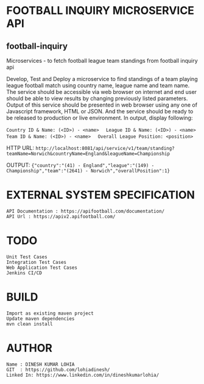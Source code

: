 # FOOTBALL INQUIRY MICROSERVICE API
## football-inquiry
Microservices - to fetch football league team standings from football inquiry api


Develop, Test and Deploy a microservice to find standings of a team playing league football match using country name, league name and team name. The
service should be accessible via web browser on internet and end user should be able to view results by changing previously listed parameters. Output of
this service should be presented in web browser using any one of Javascript framework, HTML or JSON. And the service should be ready to be released
to production or live environment. In output, display following:   

`Country ID & Name: (<ID>) - <name>  ` 
`League ID & Name: (<ID>) - <name> ` 
`Team ID & Name: (<ID>) - <name>  `
`Overall League Position: <position>  `

HTTP URL: `http://localhost:8081/api/service/v1/team/standing?teamName=Norwich&countryName=England&leagueName=Championship`

OUTPUT:
	`{"country":"(41) - England","league":"(149) - Championship","team":"(2641) - Norwich","overallPosition":1}`


# EXTERNAL SYSTEM SPECIFICATION
	API Documentation : https://apifootball.com/documentation/
	API Url : https://apiv2.apifootball.com/

# TODO
	Unit Test Cases
	Integration Test Cases
	Web Application Test Cases
	Jenkins CI/CD

# BUILD
	Import as existing maven project
	Update maven dependencies 
	mvn clean install 
	
# AUTHOR
	Name : DINESH KUMAR LOHIA
	GIT  : https://github.com/lohiadinesh/
	Linked In: https://www.linkedin.com/in/dineshkumarlohia/ 